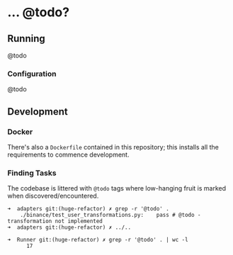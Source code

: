 # ... @todo?

## Running

@todo

### Configuration

@todo

## Development

### Docker
There's also a `Dockerfile` contained in this repository; this installs all the requirements to commence development.

### Finding Tasks

The codebase is littered with `@todo` tags where low-hanging fruit is marked when discovered/encountered.

```
➜  adapters git:(huge-refactor) ✗ grep -r '@todo' .
    ./binance/test_user_transformations.py:    pass # @todo - transformation not implemented
➜  adapters git:(huge-refactor) ✗ ../..

➜  Runner git:(huge-refactor) ✗ grep -r '@todo' . | wc -l
      17
```
